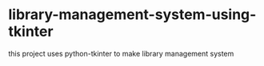# library-management-system-using-tkinter
this project uses python-tkinter to make library management system
